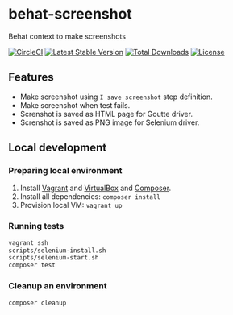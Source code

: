 # behat-screenshot
Behat context to make screenshots

[![CircleCI](https://circleci.com/gh/integratedexperts/behat-screenshot.svg?style=shield)](https://circleci.com/gh/integratedexperts/behat-screenshot)
[![Latest Stable Version](https://poser.pugx.org/integratedexperts/behat-screenshot/v/stable)](https://packagist.org/packages/integratedexperts/behat-screenshot)
[![Total Downloads](https://poser.pugx.org/integratedexperts/behat-screenshot/downloads)](https://packagist.org/packages/integratedexperts/behat-screenshot)
[![License](https://poser.pugx.org/integratedexperts/behat-screenshot/license)](https://packagist.org/packages/integratedexperts/behat-screenshot)

## Features
* Make screenshot using `I save screenshot` step definition.
* Make screenshot when test fails.
* Screnshot is saved as HTML page for Goutte driver.
* Screnshot is saved as PNG image for Selenium driver.

## Local development
### Preparing local environment
1. Install [Vagrant](https://www.vagrantup.com/downloads.html) and [VirtualBox](https://www.virtualbox.org/wiki/Downloads) and [Composer](https://getcomposer.org/).
2. Install all dependencies: `composer install`
3. Provision local VM: `vagrant up`

### Running tests
```bash
vagrant ssh
scripts/selenium-install.sh
scripts/selenium-start.sh
composer test
```
### Cleanup an environment
```bash
composer cleanup
```
